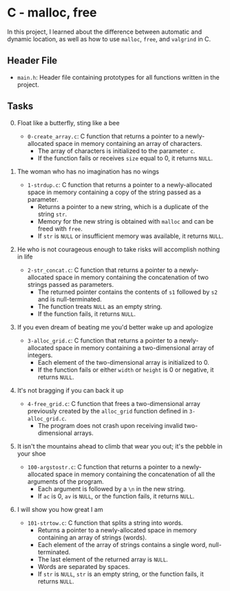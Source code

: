 # C - malloc, free

In this project, I learned about the difference between automatic and dynamic location, as well as how to use `malloc`, `free`, and `valgrind` in C.

## Header File

- `main.h`: Header file containing prototypes for all functions written in the project.

## Tasks

0. Float like a butterfly, sting like a bee

   - `0-create_array.c`: C function that returns a pointer to a newly-allocated space in memory containing an array of characters.
     - The array of characters is initialized to the parameter `c`.
     - If the function fails or receives `size` equal to 0, it returns `NULL`.

1. The woman who has no imagination has no wings

   - `1-strdup.c`: C function that returns a pointer to a newly-allocated space in memory containing a copy of the string passed as a parameter.
     - Returns a pointer to a new string, which is a duplicate of the string `str`.
     - Memory for the new string is obtained with `malloc` and can be freed with `free`.
     - If `str` is `NULL` or insufficient memory was available, it returns `NULL`.

2. He who is not courageous enough to take risks will accomplish nothing in life

   - `2-str_concat.c`: C function that returns a pointer to a newly-allocated space in memory containing the concatenation of two strings passed as parameters.
     - The returned pointer contains the contents of `s1` followed by `s2` and is null-terminated.
     - The function treats `NULL` as an empty string.
     - If the function fails, it returns `NULL`.

3. If you even dream of beating me you'd better wake up and apologize

   - `3-alloc_grid.c`: C function that returns a pointer to a newly-allocated space in memory containing a two-dimensional array of integers.
     - Each element of the two-dimensional array is initialized to 0.
     - If the function fails or either `width` or `height` is 0 or negative, it returns `NULL`.

4. It's not bragging if you can back it up

   - `4-free_grid.c`: C function that frees a two-dimensional array previously created by the `alloc_grid` function defined in `3-alloc_grid.c`.
     - The program does not crash upon receiving invalid two-dimensional arrays.

5. It isn't the mountains ahead to climb that wear you out; it's the pebble in your shoe

   - `100-argstostr.c`: C function that returns a pointer to a newly-allocated space in memory containing the concatenation of all the arguments of the program.
     - Each argument is followed by a `\n` in the new string.
     - If `ac` is 0, `av` is `NULL`, or the function fails, it returns `NULL`.

6. I will show you how great I am

   - `101-strtow.c`: C function that splits a string into words.
     - Returns a pointer to a newly-allocated space in memory containing an array of strings (words).
     - Each element of the array of strings contains a single word, null-terminated.
     - The last element of the returned array is `NULL`.
     - Words are separated by spaces.
     - If `str` is `NULL`, `str` is an empty string, or the function fails, it returns `NULL`.
